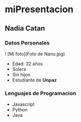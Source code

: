 # miPresentacion

## Nadia Catan

### Datos Personales

! [Mi foto](Foto de Nanu.jpg)

- Edad: 32 años
- Solera
- Sin hijos
- Estudiante de **Unpaz**

### Lenguajes de Programacion ###

- Javascript
- Python
- Java

  
